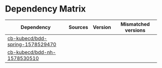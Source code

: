 # Dependency Matrix

Dependency | Sources | Version | Mismatched versions
---------- | ------- | ------- | -------------------
[cb-kubecd/bdd-spring-1578529470](https://github.com/cb-kubecd/bdd-spring-1578529470.git) |  | []() | 
[cb-kubecd/bdd-nh-1578530510](https://github.com/cb-kubecd/bdd-nh-1578530510.git) |  | []() | 
